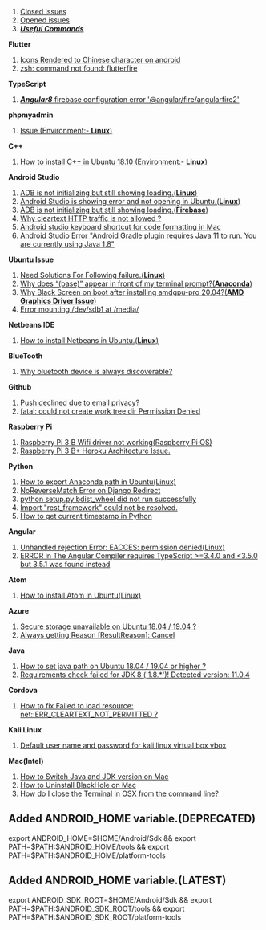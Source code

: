 1. [Closed issues](https://github.com/tango4567/solutions/issues?q=is%3Aissue+is%3Aclosed) <br /> 
2. [Opened issues](https://github.com/tango4567/solutions/issues?q=is%3Aopen+is%3Aissue)  <br /> 
3. ***[Useful Commands](https://github.com/tango4567/solutions/blob/master/COMMANDS.md)***  <br /> 

 **Flutter**
 1. [Icons Rendered to Chinese character on android](https://github.com/tango4567/solutions/issues/21)
 2. [zsh: command not found: flutterfire](https://github.com/tango4567/solutions/issues/48)

**TypeScript**
  1. [***Angular8*** firebase configuration error '@angular/fire/angularfire2'](https://github.com/tango4567/solutions/issues/20)

**phpmyadmin**
  1. [Issue (Environment:- **Linux**)](https://github.com/tango4567/phpmyadmin/issues/1)
  
**C++**
  1. [How to install C++ in Ubuntu 18.10 (Environment:- **Linux**)](https://github.com/tango4567/solutions/issues/2)

**Android Studio**
  1. [ADB is not initializing but still showing loading.(**Linux**)](https://github.com/tango4567/solutions/issues/3)
  2. [Android Studio is showing error and not opening in Ubuntu.(**Linux**)]( https://github.com/tango4567/solutions/issues/22)
  3. [ADB is not initializing but still showing loading.(**Firebase**)](https://github.com/tango4567/solutions/issues/7)
  4. [Why cleartext HTTP traffic is not allowed ?](https://github.com/tango4567/solutions/issues/8)
  5. [Android studio keyboard shortcut for code formatting in Mac](https://github.com/tango4567/solutions/issues/49)
  6. [Android Studio Error "Android Gradle plugin requires Java 11 to run. You are currently using Java 1.8"](https://github.com/tango4567/solutions/issues/51)

**Ubuntu Issue**
  1. [Need Solutions For Following failure.(**Linux**)](https://github.com/tango4567/solutions/issues/4)
  2. [Why does “(base)” appear in front of my terminal prompt?(**Anaconda**)](https://github.com/tango4567/solutions/issues/19)
  3. [Why Black Screen on boot after installing amdgpu-pro 20.04?(**AMD Graphics Driver Issue**)](https://github.com/tango4567/solutions/issues/23)
  4. [Error mounting /dev/sdb1 at /media/](https://github.com/tango4567/solutions/issues/26)
 
**Netbeans IDE**
  1. [How to install Netbeans in Ubuntu.(**Linux**)](https://github.com/tango4567/solutions/issues/5)

 **BlueTooth**
 1. [Why bluetooth device is always discoverable?](https://github.com/tango4567/solutions/issues/6)

 **Github**
 1. [Push declined due to email privacy?](https://github.com/tango4567/solutions/issues/9)
 2. [fatal: could not create work tree dir Permission Denied](https://github.com/cli/cli/discussions/3300)

 **Raspberry Pi**
 1. [Raspberry Pi 3 B Wifi driver not working(Raspberry Pi OS)](https://github.com/tango4567/solutions/issues/25)
 2. [Raspberry Pi 3 B+ Heroku Architecture Issue.](https://github.com/tango4567/solutions/issues/32)   
 
 **Python**
 1. [How to export Anaconda path in Ubuntu(Linux)](https://github.com/tango4567/solutions/issues/11)
 2. [NoReverseMatch Error on Django Redirect](https://github.com/tango4567/solutions/issues/43)
 3. [python setup.py bdist_wheel did not run successfully](https://github.com/tango4567/solutions/issues/42)
 4. [Import "rest_framework" could not be resolved.](https://github.com/tango4567/solutions/issues/44)
 5. [How to get current timestamp in Python](https://github.com/tango4567/solutions/issues/45)

**Angular** 
 1. [Unhandled rejection Error: EACCES: permission denied(Linux)](https://github.com/tango4567/solutions/issues/12)
 2. [ERROR in The Angular Compiler requires TypeScript >=3.4.0 and <3.5.0 but 3.5.1 was found instead](https://github.com/tango4567/solutions/issues/16)
   
**Atom**
 1. [How to install Atom in Ubuntu(Linux)](https://github.com/tango4567/solutions/issues/13)   
      
**Azure**
 1. [Secure storage unavailable on Ubuntu 18.04 / 19.04 ?](https://github.com/Microsoft/Git-Credential-Manager-for-Mac-and-Linux/issues/115#issuecomment-490196465)
 2. [Always getting Reason [ResultReason]: Cancel](https://github.com/Azure-Samples/cognitive-services-speech-sdk/issues/1712)
  
 **Java**
 1. [How to set java path  on Ubuntu 18.04 / 19.04 or higher ?](https://github.com/tango4567/solutions/issues/15)
 2. [Requirements check failed for JDK 8 ('1.8.*')! Detected version: 11.0.4](https://github.com/tango4567/solutions/issues/17)
      
 **Cordova**
 1. [How to fix Failed to load resource: net::ERR_CLEARTEXT_NOT_PERMITTED  ?](https://github.com/tango4567/solutions/issues/18)  
  
 **Kali Linux**
 1. [Default user name and password for kali linux virtual box vbox](https://github.com/tango4567/solutions/issues/30)
 
 **Mac(Intel)**
 1. [How to Switch Java and JDK version on Mac](https://github.com/tango4567/solutions/issues/50)
 2. [How to Uninstall BlackHole on Mac](https://github.com/tango4567/solutions/issues/52)
 3. [How do I close the Terminal in OSX from the command line?](https://github.com/tango4567/solutions/issues/53)
 
## Added ANDROID_HOME variable.(DEPRECATED)
  export ANDROID_HOME=$HOME/Android/Sdk && export PATH=$PATH:$ANDROID_HOME/tools && export PATH=$PATH:$ANDROID_HOME/platform-tools
  
  ## Added ANDROID_HOME variable.(LATEST)
  export ANDROID_SDK_ROOT=$HOME/Android/Sdk && export PATH=$PATH:$ANDROID_SDK_ROOT/tools && export PATH=$PATH:$ANDROID_SDK_ROOT/platform-tools
